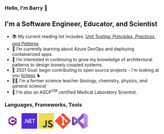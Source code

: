 ### Hello, I'm Barry 👋

##  I'm a Software Engineer, Educator, and Scientist

- 📚 My current reading list includes: *[Unit Testing: Principles, Practices, and Patterns]*
- 🌱 I’m currently learning about Azure DevOps and deploying containerized apps.
- 👀 I’m interested in continuing to grow my knowledge of architectural patterns to design loosely coupled systems.
- 🥅 2021 Goal: begin contributing to open source projects - I'm looking at you [lichess] ♞
- 👨‍🏫 I'm a former science teacher (biology, chemistry, physics, and general science)
- 🧪 I'm also an ASCP<sup>CM</sup> certified Medical Laboratory Scientist.

### Languages, Frameworks, Tools
<img src="icons/csharp.png" width="50" /> <img src="icons/dotnet.png" width="50" /> <img src="icons/js.png" width="50" /> <img src="icons/git.png" width="50" /> <img src="icons/visualstudio.png" width="50" />

[Unit Testing: Principles, Practices, and Patterns]: https://www.manning.com/books/unit-testing
[lichess]: https://github.com/ornicar/lila
